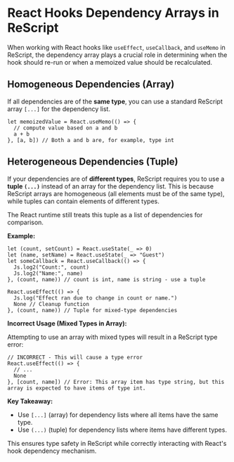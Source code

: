 # React Hooks Dependency Arrays in ReScript

When working with React hooks like `useEffect`, `useCallback`, and `useMemo` in ReScript, the dependency array plays a crucial role in determining when the hook should re-run or when a memoized value should be recalculated.

## Homogeneous Dependencies (Array)

If all dependencies are of the **same type**, you can use a standard ReScript array `[...]` for the dependency list.

```rescript
let memoizedValue = React.useMemo(() => {
  // compute value based on a and b
  a + b
}, [a, b]) // Both a and b are, for example, type int
```

## Heterogeneous Dependencies (Tuple)

If your dependencies are of **different types**, ReScript requires you to use a **tuple `(...)`** instead of an array for the dependency list. This is because ReScript arrays are homogeneous (all elements must be of the same type), while tuples can contain elements of different types.

The React runtime still treats this tuple as a list of dependencies for comparison.

**Example:**

```rescript
let (count, setCount) = React.useState(_ => 0)
let (name, setName) = React.useState(_ => "Guest")
let someCallback = React.useCallback(() => {
  Js.log2("Count:", count)
  Js.log2("Name:", name)
}, (count, name)) // count is int, name is string - use a tuple

React.useEffect(() => {
  Js.log("Effect ran due to change in count or name.")
  None // Cleanup function
}, (count, name)) // Tuple for mixed-type dependencies
```

**Incorrect Usage (Mixed Types in Array):**

Attempting to use an array with mixed types will result in a ReScript type error:

```rescript
// INCORRECT - This will cause a type error
React.useEffect(() => {
  // ...
  None
}, [count, name]) // Error: This array item has type string, but this array is expected to have items of type int.
```

**Key Takeaway:**

-   Use `[...]` (array) for dependency lists where all items have the same type.
-   Use `(...)` (tuple) for dependency lists where items have different types.

This ensures type safety in ReScript while correctly interacting with React's hook dependency mechanism.
